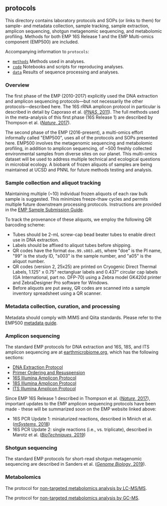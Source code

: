## protocols

This directory contains laboratory protocols and SOPs (or links to them) for sample- and metadata collection, sample tracking, sample extraction, amplicon sequencing, shotgun metagenomic sequencing, and metabolomic profiling. Methods for both EMP 16S Release 1 and the EMP Multi-omics component (EMP500) are included.

Accompanying information to `protocols`:

* [`methods`](https://github.com/biocore/emp/blob/master/methods) Methods used in analyses.
* [`code`](https://github.com/biocore/emp/tree/master/code) Notebooks and scripts for reproducing analyses.
* [`data`](https://github.com/biocore/emp/tree/master/data) Results of sequence processing and analyses.

### Overview

The first phase of the EMP (2010-2017) explicitly used the DNA extraction and amplicon sequencing protocols—but not necessarily the other protocols—described here. The 16S rRNA amplicon protocol in particular is described in detail by Caporaso et al. ([*PNAS*, 2011](http://doi.org/10.1073/pnas.1000080107)). The full methods used in the meta-analysis of this first phase (16S Release 1) are described by Thompson et al. ([*Nature*, 2017](http://doi.org/10.1038/nature24621)).

The second phase of the EMP (2016-present), a multi-omics effort informally called "EMP500", uses all of the protocols and SOPs presented here. EMP500 involves the metagenomic sequencing and metabolomic profiling, in addition to amplicon sequencing, of ~500 freshly collected environmental samples from diverse sites on our planet. This multi-omics dataset will be used to address multiple technical and ecological questions in microbial ecology. A biobank of frozen aliquots of samples are being maintained at UCSD and PNNL for future methods testing and analysis.

### Sample collection and aliquot tracking

Maintaining multiple (~10) individual frozen aliquots of each raw bulk sample is suggested. This minimizes freeze-thaw cycles and permits multiple future downstream processing protocols. Instructions are provided in the [EMP Sample Submission Guide](https://dx.doi.org/10.17504/protocols.io.pfqdjmw). 

To track the provenance of these aliquots, we employ the following QR barcoding scheme:

* Tubes should be 2-mL screw-cap bead beater tubes to enable direct use in DNA extraction.
* Labels should be affixed to aliquot tubes before shipping. 
* QR codes have the format `doe.99.s003.a05`, where "doe" is the PI name, "99" is the study ID, "s003" is the sample number, and "a05" is the aliquot number. 
* QR codes (version 2, 25x25) are printed on Cryogenic Direct Thermal Labels, 1.125" x 0.75" rectangluar labels and 0.437" circular cap labels (GA International, part no. DFP-70) using a Zebra model GK420d printer and ZebraDesigner Pro software for Windows.
* Before aliquots are put away, QR codes are scanned into a sample inventory spreadsheet using a QR scanner.

### Metadata collection, curation, and processing

Metadata should comply with MIMS and Qiita standards. Please refer to the EMP500 [metadata guide](http://www.earthmicrobiome.org/protocols-and-standards/metadata-guide/).

### Amplicon sequencing

The standard EMP protocols for DNA extraction and 16S, 18S, and ITS amplicon sequencing are at [earthmicrobiome.org](http://www.earthmicrobiome.org/protocols-and-standards/), which has the following sections:

* [DNA Extraction Protocol](http://www.earthmicrobiome.org/protocols-and-standards/dna-extraction-protocol/)
* [Primer Ordering and Resuspension](http://www.earthmicrobiome.org/protocols-and-standards/primer-ordering-and-resuspension/)
* [16S Illumina Amplicon Protocol](http://www.earthmicrobiome.org/protocols-and-standards/16s/)
* [18S Illumina Amplicon Protocol](http://www.earthmicrobiome.org/protocols-and-standards/18s/)
* [ITS Illumina Amplicon Protocol](http://www.earthmicrobiome.org/protocols-and-standards/its/)

Since EMP 16S Release 1 described in Thompson et al. ([*Nature*, 2017](http://doi.org/10.1038/nature24621)), important updates to the EMP amplicon sequencing protocols have been made - these will be summarized soon on the EMP website linked above:

* 16S PCR Update 1: miniaturized reactions, described in Minich et al. ([*mSystems*, 2018](https://doi.org/10.1128/mSystems.00166-18))
* 16S PCR Update 2: single reactions (i.e., vs. triplicate), described in Marotz et al. ([*BioTechniques*, 2019](https://doi.org/10.2144/btn-2018-0192))

### Shotgun sequencing

The standard EMP protocols for short-read shotgun metagenomic sequencing are described in Sanders et al. ([*Genome Biology*, 2019](https://doi.org/10.1186/s13059-019-1834-9)).

### Metabolomics

The protocol for [non-targeted metabolomics analysis by LC-MS/MS](MetabolomicsLC.md). 

The protocol for [non-targeted metabolomics analysis by GC-MS](MetabolomicsGC.md). 
